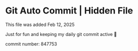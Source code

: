# Git Auto Commit | Hidden File

This file was added Feb 12, 2025

Just for fun and keeping my daily git commit active 🤪

commit number: 847753
